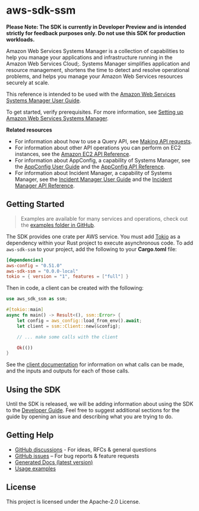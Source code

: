 # aws-sdk-ssm

**Please Note: The SDK is currently in Developer Preview and is intended strictly for
feedback purposes only. Do not use this SDK for production workloads.**

Amazon Web Services Systems Manager is a collection of capabilities to help you manage your applications and infrastructure running in the Amazon Web Services Cloud;. Systems Manager simplifies application and resource management, shortens the time to detect and resolve operational problems, and helps you manage your Amazon Web Services resources securely at scale.

This reference is intended to be used with the [Amazon Web Services Systems Manager User Guide](https://docs.aws.amazon.com/systems-manager/latest/userguide/).

To get started, verify prerequisites. For more information, see [Setting up Amazon Web Services Systems Manager](https://docs.aws.amazon.com/systems-manager/latest/userguide/systems-manager-setting-up.html).

__Related resources__
  - For information about how to use a Query API, see [Making API requests](https://docs.aws.amazon.com/AWSEC2/latest/APIReference/making-api-requests.html).
  - For information about other API operations you can perform on EC2 instances, see the [Amazon EC2 API Reference](https://docs.aws.amazon.com/AWSEC2/latest/APIReference/).
  - For information about AppConfig, a capability of Systems Manager, see the [AppConfig User Guide](https://docs.aws.amazon.com/appconfig/latest/userguide/) and the [AppConfig API Reference](https://docs.aws.amazon.com/appconfig/2019-10-09/APIReference/).
  - For information about Incident Manager, a capability of Systems Manager, see the [Incident Manager User Guide](https://docs.aws.amazon.com/incident-manager/latest/userguide/) and the [Incident Manager API Reference](https://docs.aws.amazon.com/incident-manager/latest/APIReference/).

## Getting Started

> Examples are available for many services and operations, check out the
> [examples folder in GitHub](https://github.com/awslabs/aws-sdk-rust/tree/main/examples).

The SDK provides one crate per AWS service. You must add [Tokio](https://crates.io/crates/tokio)
as a dependency within your Rust project to execute asynchronous code. To add `aws-sdk-ssm` to
your project, add the following to your **Cargo.toml** file:

```toml
[dependencies]
aws-config = "0.51.0"
aws-sdk-ssm = "0.0.0-local"
tokio = { version = "1", features = ["full"] }
```

Then in code, a client can be created with the following:

```rust
use aws_sdk_ssm as ssm;

#[tokio::main]
async fn main() -> Result<(), ssm::Error> {
    let config = aws_config::load_from_env().await;
    let client = ssm::Client::new(&config);

    // ... make some calls with the client

    Ok(())
}
```

See the [client documentation](https://docs.rs/aws-sdk-ssm/latest/aws_sdk_ssm/client/struct.Client.html)
for information on what calls can be made, and the inputs and outputs for each of those calls.

## Using the SDK

Until the SDK is released, we will be adding information about using the SDK to the
[Developer Guide](https://docs.aws.amazon.com/sdk-for-rust/latest/dg/welcome.html). Feel free to suggest
additional sections for the guide by opening an issue and describing what you are trying to do.

## Getting Help

* [GitHub discussions](https://github.com/awslabs/aws-sdk-rust/discussions) - For ideas, RFCs & general questions
* [GitHub issues](https://github.com/awslabs/aws-sdk-rust/issues/new/choose) – For bug reports & feature requests
* [Generated Docs (latest version)](https://awslabs.github.io/aws-sdk-rust/)
* [Usage examples](https://github.com/awslabs/aws-sdk-rust/tree/main/examples)

## License

This project is licensed under the Apache-2.0 License.

